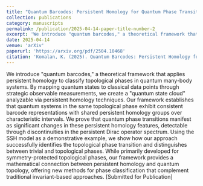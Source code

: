 ```yaml
---
title: "Quantum Barcodes: Persistent Homology for Quantum Phase Transitions"
collection: publications
category: manuscripts
permalink: /publication/2025-04-14-paper-title-number-2
excerpt: 'We introduce "quantum barcodes," a theoretical framework that applies persistent homology to classify topological phases in quantum many-body systems. By mapping quantum states to classical data points through strategic observable measurements, we create a "quantum state cloud" analyzable via persistent homology techniques. Our framework establishes that quantum systems in the same topological phase exhibit consistent barcode representations with shared persistent homology groups over characteristic intervals. We prove that quantum phase transitions manifest as significant changes in these persistent homology features, detectable through discontinuities in the persistent Dirac operator spectrum. Using the SSH model as a demonstrative example, we show how our approach successfully identifies the topological phase transition and distinguishes between trivial and topological phases. While primarily developed for symmetry-protected topological phases, our framework provides a mathematical connection between persistent homology and quantum topology, offering new methods for phase classification that complement traditional invariant-based approaches. [Submitted for Publication]'
date: 2025-04-14
venue: 'arXiv'
paperurl: 'https://arxiv.org/pdf/2504.10468'
citation: 'Komalan, K. (2025). Quantum Barcodes: Persistent Homology for Quantum Phase Transitions. arXiv preprint arXiv:2504.10468.'
---
```


We introduce "quantum barcodes," a theoretical framework that applies persistent homology to classify topological phases in quantum many-body systems. By mapping quantum states to classical data points through strategic observable measurements, we create a "quantum state cloud" analyzable via persistent homology techniques. Our framework establishes that quantum systems in the same topological phase exhibit consistent barcode representations with shared persistent homology groups over characteristic intervals. We prove that quantum phase transitions manifest as significant changes in these persistent homology features, detectable through discontinuities in the persistent Dirac operator spectrum. Using the SSH model as a demonstrative example, we show how our approach successfully identifies the topological phase transition and distinguishes between trivial and topological phases. While primarily developed for symmetry-protected topological phases, our framework provides a mathematical connection between persistent homology and quantum topology, offering new methods for phase classification that complement traditional invariant-based approaches. [Submitted for Publication]
